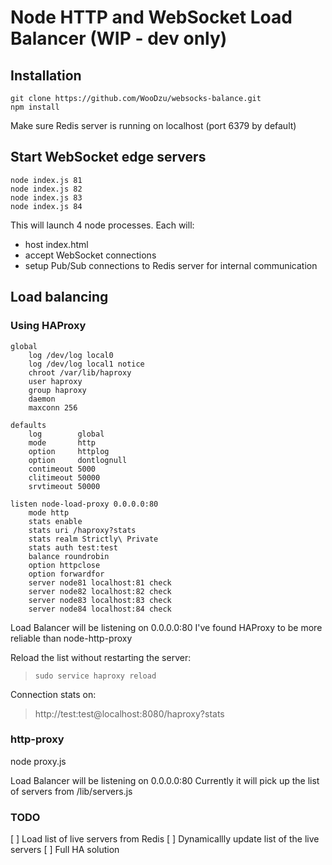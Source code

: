 
# Node HTTP and WebSocket Load Balancer (WIP - dev only)

## Installation

```
git clone https://github.com/WooDzu/websocks-balance.git
npm install
```

Make sure Redis server is running on localhost (port 6379 by default)

## Start WebSocket edge servers

```
node index.js 81
node index.js 82
node index.js 83
node index.js 84
```

This will launch 4 node processes.
Each will:
 - host index.html
 - accept WebSocket connections
 - setup Pub/Sub connections to Redis server for internal communication

## Load balancing

### Using HAProxy

```
global
    log /dev/log local0
    log /dev/log local1 notice
    chroot /var/lib/haproxy
    user haproxy
    group haproxy
    daemon
    maxconn 256

defaults
    log        global
    mode       http
    option     httplog
    option     dontlognull
    contimeout 5000
    clitimeout 50000
    srvtimeout 50000

listen node-load-proxy 0.0.0.0:80
    mode http
    stats enable
    stats uri /haproxy?stats
    stats realm Strictly\ Private
    stats auth test:test
    balance roundrobin
    option httpclose
    option forwardfor
    server node81 localhost:81 check
    server node82 localhost:82 check
    server node83 localhost:83 check
    server node84 localhost:84 check
```

Load Balancer will be listening on 0.0.0.0:80
I've found HAProxy to be more reliable than node-http-proxy

Reload the list without restarting the server:
> `sudo service haproxy reload`

Connection stats on:
> http://test:test@localhost:8080/haproxy?stats

### http-proxy

node proxy.js

Load Balancer will be listening on 0.0.0.0:80
Currently it will pick up the list of servers from /lib/servers.js

### TODO

 [ ] Load list of live servers from Redis
 [ ] Dynamicallly update list of the live servers
 [ ] Full HA solution
